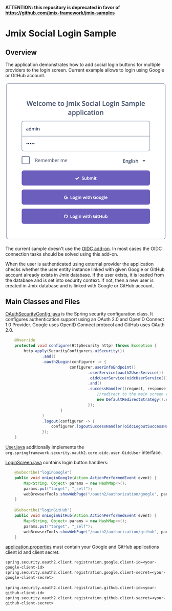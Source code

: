 **ATTENTION: this repository is deprecated in favor of https://github.com/jmix-framework/jmix-samples**


# Jmix Social Login Sample

## Overview

The application demonstrates how to add social login buttons for multiple providers to the login screen.  Current example allows to login using Google or GitHub account.

![login-screen](images/login-screen.png)

The current sample doesn't use the [OIDC add-on](https://www.jmix.io/marketplace/openid-connect/). In most cases the OIDC connection tasks should be solved using this add-on.

When the user is authenticated using external provider the application checks whether the user entity instance linked with given Google or GitHub account already exists in Jmix database. If the user exists, it is loaded from the database and is set into security context. If not, then a new user is created in Jmix database and is linked with Google or GitHub account. 

## Main Classes and Files

[OAuthSecurityConfig.java](src/main/java/com/company/sample/OAuthSecurityConfig.java) is the Spring security configuration class. It configures authentication support using an OAuth 2.0 and OpenID Connect 1.0 Provider. Google uses OpenID Connect protocol and GitHub uses OAuth 2.0. 

```java
    @Override
    protected void configure(HttpSecurity http) throws Exception {
        http.apply(SecurityConfigurers.uiSecurity())
                .and()
                .oauth2Login(configurer -> {
                            configurer.userInfoEndpoint()
                                    .userService(oauth2UserService())
                                    .oidcUserService(oidcUserService())
                                    .and()
                                    .successHandler((request, response, authentication) -> {
                                        //redirect to the main screen after successful authentication using auth provider
                                        new DefaultRedirectStrategy().sendRedirect(request, response, "/#main");
                                    });
                        }
                )
                .logout(configurer -> {
                    configurer.logoutSuccessHandler(oidcLogoutSuccessHandler());
                });
    }
```

[User.java](src/main/java/com/company/sample/entity/User.java) additionally implements the `org.springframework.security.oauth2.core.oidc.user.OidcUser` interface.

[LoginScreen.java](src/main/java/com/company/sample/screen/login/LoginScreen.java) contains login button handlers:

```java
    @Subscribe("loginGoogle")
    public void onLoginGoogle(Action.ActionPerformedEvent event) {
        Map<String, Object> params = new HashMap<>();
        params.put("target", "_self");
        webBrowserTools.showWebPage("/oauth2/authorization/google", params);
    }

    @Subscribe("loginGitHub")
    public void onLoginGitHub(Action.ActionPerformedEvent event) {
        Map<String, Object> params = new HashMap<>();
        params.put("target", "_self");
        webBrowserTools.showWebPage("/oauth2/authorization/github", params);
    }
```

[application.properties](src/main/resources/application.properties) must contain your Google and GitHub applications client id and client secret.

```properties
spring.security.oauth2.client.registration.google.client-id=<your-google-client-id>
spring.security.oauth2.client.registration.google.client-secret=<your-google-client-secret>

spring.security.oauth2.client.registration.github.client-id=<your-github-client-id>
spring.security.oauth2.client.registration.github.client-secret=<your-github-client-secret>
```
